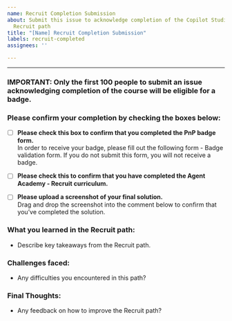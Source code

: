 ```yaml
---
name: Recruit Completion Submission
about: Submit this issue to acknowledge completion of the Copilot Studio Agent Academy
  Recruit path
title: "[Name] Recruit Completion Submission"
labels: recruit-completed
assignees: ''

---
```


---
### IMPORTANT: Only the first 100 people to submit an issue acknowledging completion of the course will be eligible for a badge.


### Please confirm your completion by checking the boxes below:

- [ ] **Please check this box to confirm that you completed the PnP badge form.**  
      In order to receive your badge, please fill out the following form - Badge validation form. If you do not submit this form, you will not receive a badge. 

- [ ] **Please check this to confirm that you have completed the Agent Academy - Recruit curriculum.**

- [ ] **Please upload a screenshot of your final solution.**  
      Drag and drop the screenshot into the comment below to confirm that you’ve completed the solution.


### What you learned in the Recruit path:
- Describe key takeaways from the Recruit path.

### Challenges faced:
- Any difficulties you encountered in this path?

### Final Thoughts:
- Any feedback on how to improve the Recruit path?
